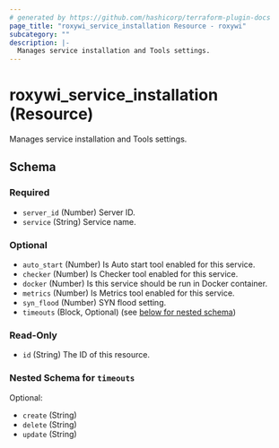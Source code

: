 ```yaml
---
# generated by https://github.com/hashicorp/terraform-plugin-docs
page_title: "roxywi_service_installation Resource - roxywi"
subcategory: ""
description: |-
  Manages service installation and Tools settings.
---
```


# roxywi_service_installation (Resource)

Manages service installation and Tools settings.



<!-- schema generated by tfplugindocs -->
## Schema

### Required

- `server_id` (Number) Server ID.
- `service` (String) Service name.

### Optional

- `auto_start` (Number) Is Auto start tool enabled for this service.
- `checker` (Number) Is Checker tool enabled for this service.
- `docker` (Number) Is this service should be run in Docker container.
- `metrics` (Number) Is Metrics tool enabled for this service.
- `syn_flood` (Number) SYN flood setting.
- `timeouts` (Block, Optional) (see [below for nested schema](#nestedblock--timeouts))

### Read-Only

- `id` (String) The ID of this resource.

<a id="nestedblock--timeouts"></a>
### Nested Schema for `timeouts`

Optional:

- `create` (String)
- `delete` (String)
- `update` (String)
